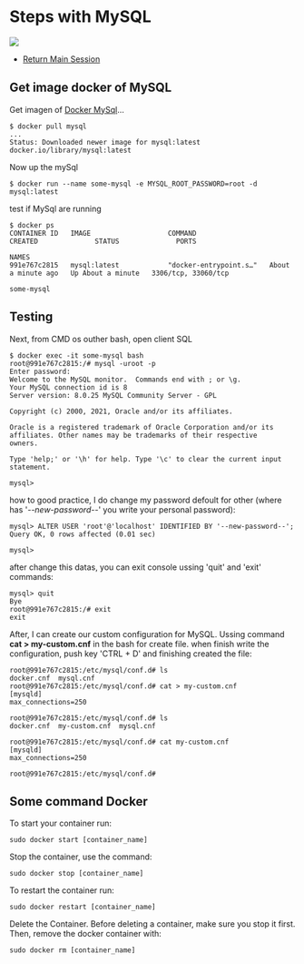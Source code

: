# Steps with MySQL
![](https://img.shields.io/badge/by-Alejandro.Fuentes-informational?style=flat&logoColor=white&color=cdcdcd)

- [Return Main Session](README.md)

## Get image docker of MySQL

Get imagen of [Docker MySql](https://hub.docker.com/_/mysql)...

```
$ docker pull mysql
...
Status: Downloaded newer image for mysql:latest
docker.io/library/mysql:latest
```
Now up the mySql

```
$ docker run --name some-mysql -e MYSQL_ROOT_PASSWORD=root -d mysql:latest
```

test if MySql are running

```
$ docker ps
CONTAINER ID   IMAGE                   COMMAND                  CREATED              STATUS              PORTS
                                                                                           NAMES
991e767c2815   mysql:latest            "docker-entrypoint.s…"   About a minute ago   Up About a minute   3306/tcp, 33060/tcp
                                                                                           some-mysql
```

## Testing 

Next, from CMD os outher bash, open client SQL 

```
$ docker exec -it some-mysql bash
root@991e767c2815:/# mysql -uroot -p
Enter password: 
Welcome to the MySQL monitor.  Commands end with ; or \g.
Your MySQL connection id is 8
Server version: 8.0.25 MySQL Community Server - GPL

Copyright (c) 2000, 2021, Oracle and/or its affiliates.

Oracle is a registered trademark of Oracle Corporation and/or its
affiliates. Other names may be trademarks of their respective
owners.

Type 'help;' or '\h' for help. Type '\c' to clear the current input statement.

mysql>
```

how to good practice, I do change my password defoult for other (where has '_--new-password--_' you write your personal password):

```
mysql> ALTER USER 'root'@'localhost' IDENTIFIED BY '--new-password--';
Query OK, 0 rows affected (0.01 sec)

mysql>
```

after change this datas, you can exit console ussing 'quit' and 'exit' commands:

```
mysql> quit
Bye
root@991e767c2815:/# exit
exit
```
After, I can create our custom configuration for MySQL. Ussing command **cat > my-custom.cnf** in the bash for create file. when finish write the configuration, push key 'CTRL + D' and finishing created the file:

```
root@991e767c2815:/etc/mysql/conf.d# ls 
docker.cnf  mysql.cnf
root@991e767c2815:/etc/mysql/conf.d# cat > my-custom.cnf
[mysqld]
max_connections=250

root@991e767c2815:/etc/mysql/conf.d# ls
docker.cnf  my-custom.cnf  mysql.cnf

root@991e767c2815:/etc/mysql/conf.d# cat my-custom.cnf 
[mysqld]
max_connections=250

root@991e767c2815:/etc/mysql/conf.d#
```

## Some command Docker

To start your container run:

```
sudo docker start [container_name]
```

Stop the container, use the command:

```
sudo docker stop [container_name]
```

To restart the container run:

```
sudo docker restart [container_name]
```

Delete the Container. Before deleting a container, make sure you stop it first. Then, remove the docker container with:

```
sudo docker rm [container_name]
```

